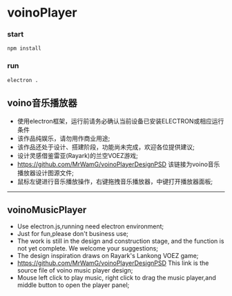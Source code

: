 # voinoPlayer
### start
``` 
npm install
```
### run
```
electron .
```

## voino音乐播放器
+ 使用electron框架，运行前请务必确认当前设备已安装ELECTRON或相应运行条件
+ 该作品纯娱乐，请勿用作商业用途;
+ 该作品还处于设计、搭建阶段，功能尚未完成，欢迎各位提供建议;
+ 设计灵感借鉴雷亚(Rayark)的兰空VOEZ游戏;
+ https://github.com/MrWamG/voinoPlayerDesignPSD 该链接为voino音乐播放器设计图源文件;
+ 鼠标左键进行音乐播放操作，右键拖拽音乐播放器，中键打开播放器面板;
---
## voinoMusicPlayer
+ Use electron.js,running need electron environment;
+ Just for fun,please don't business use;
+ The work is still in the design and construction stage, and the function is not yet complete. We welcome your suggestions;
+ The design inspiration draws on Rayark's Lankong VOEZ game;
+ https://github.com/MrWamG/voinoPlayerDesignPSD This link is the source file of voino music player design;
+ Mouse left click to play music, right click to drag the music player,and middle button to open the player panel;

